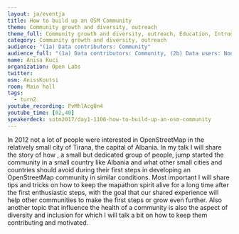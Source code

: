 ```yaml
---
layout: ja/eventja
title: How to build up an OSM Community
theme: Community growth and diversity, outreach
theme_full: Community growth and diversity, outreach, Education, Introduction to OSM, first steps for beginners, Local community, Organisational, legal
category: Community growth and diversity, outreach
audience: "(1a) Data contributors: Community"
audience_full: "(1a) Data contributors: Community, (2b) Data users: Non-profit and public service, (2c) Data users: Personal, (3b) Core OSM: OSMF working groups (community, licence, data...), (3c) Core OSM: OSMF board (strategy and vision)"
name: Anisa Kuci
organization: Open Labs
twitter: 
osm: AnissKoutsi
room: Main hall
tags:
  - turn2
youtube_recording: PvMhlAcg8n4
youtube_time: [82,40]
speakerdeck: sotm2017/day1-1100-how-to-build-up-an-osm-community
---
```

In 2012 not a lot of people were interested in OpenStreetMap in the relatively small city of Tirana, the capital of Albania. In my talk I will share the story of how , a small but dedicated group of people, jump started the community in a small country like Albania and what other small cities and countries should avoid during their first steps in developing an OpenStreetMap community in similar conditions. Most important I will share tips and tricks on how to keep the mapathon spirit alive for a long time after the first enthusiastic steps, with the goal that our shared experience will help other communities to make the first steps or grow even further. Also another topic that influence the health of a community is also the aspect of diversity and inclusion for which I will talk a bit on how to keep them contributing and motivated.

